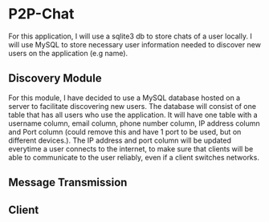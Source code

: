 # P2P-Chat

For this application, I will use a sqlite3 db to store chats of a user locally. I will use MySQL to store necessary user information needed to discover new users on the application (e.g name).

## Discovery Module

For this module, I have decided to use a MySQL database hosted on a server to facilitate discovering new users. The database will consist of one table that has all users who use the application. It will have one table with a username column, email column, phone number column, IP address column and Port column (could remove this and have 1 port to be used, but on different devices.). The IP address and port column will be updated everytime a user connects to the internet, to make sure that clients will be able to communicate to the user reliably, even if a client switches networks.

## Message Transmission

## Client